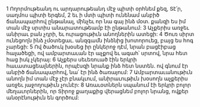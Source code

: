 1 Ողորմութեանդ ու արդարութեանդ մէջ պիտի օրհնեմ քեզ, Տէ՛ր,
սաղմոս պիտի երգեմ,
2 եւ ի մտի պիտի ունենամ անբիծ ճանապարհով ընթանալ,
մինչեւ որ նա գայ ինձ մօտ.
քանզի ես իմ տան մէջ սրտիս անարատութեամբ էի ընթանում:
3 Աչքերիս առջեւ անիրաւ բան չդրի, եւ ուրացութիւն անողներին ատեցի:
4 Ծուռ սիրտ ունեցողն ինձ չմօտեցաւ.
անզգամն ինձնից խոտորուեց,
բայց ես հոգ չարեցի:
5 Ով ծածուկ խօսեց իր ընկերոջ դէմ,
նրան բացէիբաց հալածեցի,
ով ամբարտաւան էր աչքով եւ ագահ՝ սրտով,
նրա հետ հաց իսկ չկերայ:
6 Աչքերս սեւեռուած էին երկրի հաւատացեալներին,
որպէսզի նրանք ինձ հետ նստեն.
ով գնում էր անբիծ ճանապարհով,
նա՛ էր ինձ ծառայում:
7 Ամբարտաւանութիւն անողն իմ տան մէջ չէր բնակւում,
անիրաւութիւն խօսողն աչքերիս առջեւ յաջողութիւն չունէր:
8 Առաւօտներն սպանում էի երկրի բոլոր մեղաւորներին,
որ Տիրոջ քաղաքից վերացնեմ բոլոր նրանց, ովքեր անօրէնութիւն են գործում:
